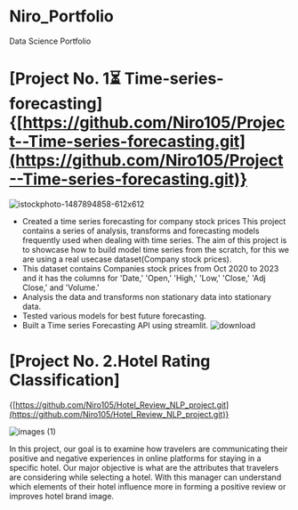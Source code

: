 # Niro_Portfolio
 Data Science Portfolio

# [Project No. 1⏳ Time-series-forecasting] {[https://github.com/Niro105/Project--Time-series-forecasting.git](https://github.com/Niro105/Project--Time-series-forecasting.git)}

![istockphoto-1487894858-612x612](https://github.com/Niro105/Niro_Portfolio/assets/126443419/e7332a3a-760e-4b34-87ea-3269f58a51e5)

* Created a time series forecasting for company stock prices This project contains a series of analysis, transforms and forecasting models frequently used when dealing with time series. The aim of this project is to showcase how to build model time series from the scratch, for this we are using a real usecase dataset(Company stock prices).
* This dataset contains Companies stock prices from Oct 2020 to 2023 and it has the columns for 'Date,' 'Open,' 'High,' 'Low,' 'Close,' 'Adj Close,' and 'Volume.'
* Analysis the data and transforms non stationary data into stationary data.
* Tested various models for best future forecasting.
* Built a Time series Forecasting API using streamlit.
![download](https://github.com/Niro105/Niro_Portfolio/assets/126443419/4efac43b-ea38-424b-b0ce-d9db4991717b)

# [Project No. 2.Hotel Rating Classification]
{[https://github.com/Niro105/Hotel_Review_NLP_project.git](https://github.com/Niro105/Hotel_Review_NLP_project.git)}

![images (1)](https://github.com/Niro105/Niro_Portfolio/assets/126443419/66102044-5990-4d69-b328-d4541f1000ed)


In this project, our goal is to examine how travelers are communicating their positive and negative experiences in online platforms for staying in a specific hotel. Our major objective is what are the attributes that travelers are considering while selecting a hotel. With this manager can understand which elements of their hotel influence more in forming a positive review or improves hotel brand image.

